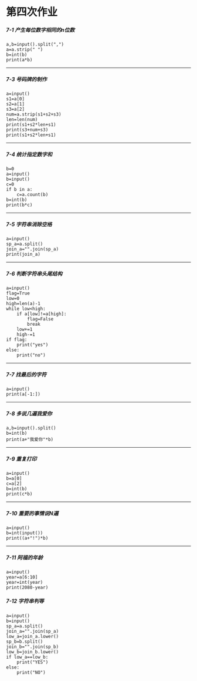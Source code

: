 # 第四次作业

##### 7-1 产生每位数字相同的n位数

```
a,b=input().split(",")
a=a.strip(" ")
b=int(b)
print(a*b)
```

---

##### 7-3 号码牌的制作

```
a=input()
s1=a[0]
s2=a[1]
s3=a[2]
num=a.strip(s1+s2+s3)
len=len(num)
print(s1+s2*len+s1)
print(s3+num+s3)
print(s1+s2*len+s1)
```

---

##### 7-4 统计指定数字和

```
b=0
a=input()
b=input()
c=0
if b in a:
    c=a.count(b)
b=int(b)
print(b*c)
```

---

##### 7-5 字符串消除空格

```
a=input()
sp_a=a.split()
join_a="".join(sp_a)
print(join_a)
```

---

##### 7-6 判断字符串头尾结构

```
a=input()
flag=True
low=0
high=len(a)-1
while low<high:
    if a[low]!=a[high]:
        flag=False
        break
    low+=1
    high-=1
if flag:
    print("yes")
else:
    print("no")
```

---

##### 7-7 找最后的字符

```
a=input()
print(a[-1:])
```

---

##### **7-8 多说几遍我爱你**

```
a,b=input().split()  
b=int(b)
print(a+"我爱你"*b)
```

---

##### **7-9 重复打印**

```
a=input()
b=a[0]
c=a[2]
b=int(b)
print(c*b)
```

---

##### **7-10 重要的事情说N遍**

```
a=input()
b=int(input())
print((a+"!")*b)
```

---

##### **7-11 阿福的年龄**

```
a=input()
year=a[6:10]
year=int(year)
print(2080-year)
```

##### 7-12 字符串判等

```
a=input()
b=input()
sp_a=a.split()
join_a="".join(sp_a)
low_a=join_a.lower()
sp_b=b.split()
join_b="".join(sp_b)
low_b=join_b.lower()
if low_a==low_b:
    print("YES")
else:
    print("NO")
```
